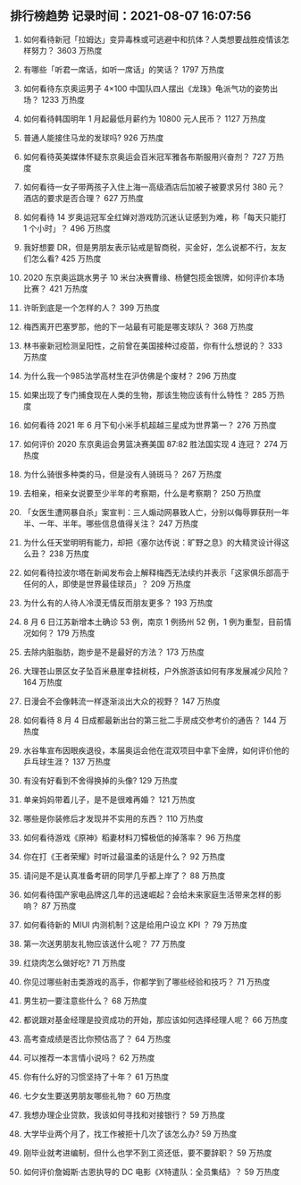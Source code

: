 
## 排行榜趋势 记录时间：2021-08-07 16:07:56
  
  1. 如何看待新冠「拉姆达」变异毒株或可逃避中和抗体？人类想要战胜疫情该怎样努力？ 3603 万热度
    
  2. 有哪些「听君一席话，如听一席话」的笑话？ 1797 万热度
    
  3. 如何看待东京奥运男子 4×100 中国队四人摆出《龙珠》龟派气功的姿势出场？ 1233 万热度
    
  4. 如何看待韩国明年 1 月起最低月薪约为 10800 元人民币？ 1127 万热度
    
  5. 普通人能接住马龙的发球吗? 926 万热度
    
  6. 如何看待英美媒体怀疑东京奥运会百米冠军雅各布斯服用兴奋剂？ 727 万热度
    
  7. 如何看待一女子带两孩子入住上海一高级酒店后加被子被要求另付 380 元？酒店的要求是否合理？ 627 万热度
    
  8. 如何看待 14 岁奥运冠军全红婵对游戏防沉迷认证感到为难，称「每天只能打 1 个小时」？ 496 万热度
    
  9. 我好想要 DR，但是男朋友表示钻戒是智商税，买金好，怎么说都不行，友友们怎么看? 425 万热度
    
  10. 2020 东京奥运跳水男子 10 米台决赛曹缘、杨健包揽金银牌，如何评价本场比赛？ 421 万热度
    
  11. 许昕到底是一个怎样的人？ 399 万热度
    
  12. 梅西离开巴塞罗那，他的下一站最有可能是哪支球队？ 368 万热度
    
  13. 林书豪新冠检测呈阳性，之前曾在美国接种过疫苗，你有什么想说的？ 333 万热度
    
  14. 为什么我一个985法学高材生在沪仿佛是个废材？ 296 万热度
    
  15. 如果出现了专门捕食现在人类的生物，那该生物应该有什么特性？ 285 万热度
    
  16. 如何看待 2021 年 6 月下旬小米手机超越三星成为世界第一？ 276 万热度
    
  17. 如何评价 2020 东京奥运会男篮决赛美国 87:82 胜法国实现 4 连冠？ 274 万热度
    
  18. 为什么骑很多种类的马，但是没有人骑斑马？ 267 万热度
    
  19. 去相亲，相亲女说要至少半年的考察期，什么是考察期？ 250 万热度
    
  20. 「女医生遭网暴自杀」案宣判：三人煽动网暴致人亡，分别以侮辱罪获刑一年半、一年、半年。哪些信息值得关注？ 247 万热度
    
  21. 为什么任天堂明明有能力，却把《塞尔达传说：旷野之息》的大精灵设计得这么丑？ 238 万热度
    
  22. 如何看待拉波尔塔在新闻发布会上解释梅西无法续约并表示「这家俱乐部高于任何的人，即使是世界最佳球员」？ 209 万热度
    
  23. 为什么有的人待人冷漠无情反而朋友更多？ 193 万热度
    
  24. 8 月 6 日江苏新增本土确诊 53 例，南京 1 例扬州 52 例，1 例为重型，目前情况如何？ 179 万热度
    
  25. 去除内脏脂肪，跑步是不是最好的方法？ 173 万热度
    
  26. 大理苍山景区女子坠百米悬崖幸挂树枝，户外旅游该如何有序发展减少风险？ 164 万热度
    
  27. 日漫会不会像韩流一样逐渐淡出大众的视野？ 147 万热度
    
  28. 如何看待 8 月 4 日成都最新出台的第三批二手房成交参考价的通告？ 144 万热度
    
  29. 水谷隼宣布因眼疾退役，本届奥运会他在混双项目中拿下金牌，如何评价他的乒乓球生涯？ 137 万热度
    
  30. 有没有好看到不舍得换掉的头像? 129 万热度
    
  31. 单亲妈妈带着儿子，是不是很难再婚？ 121 万热度
    
  32. 哪些是你装修后才发现并不实用的东西？ 110 万热度
    
  33. 如何看待游戏《原神》稻妻材料刀镡极低的掉落率？ 96 万热度
    
  34. 你在打《王者荣耀》时听过最温柔的话是什么？ 92 万热度
    
  35. 请问是不是认真准备考研的同学几乎都上岸了？ 88 万热度
    
  36. 如何看待国产家电品牌这几年的迅速崛起？会给未来家庭生活带来怎样的影响？ 87 万热度
    
  37. 如何看待新的 MIUI 内测机制？这是给用户设立 KPI ？ 79 万热度
    
  38. 第一次送男朋友礼物应该送什么呢？ 77 万热度
    
  39. 红烧肉怎么做好吃? 71 万热度
    
  40. 你见过哪些射击类游戏的高手，你都学到了哪些经验和技巧？ 71 万热度
    
  41. 男生初一要注意些什么？ 68 万热度
    
  42. 都说跟对基金经理是投资成功的开始，那应该如何选择经理人呢？ 66 万热度
    
  43. 高考查成绩是否比你预估高了？ 64 万热度
    
  44. 可以推荐一本言情小说吗？ 62 万热度
    
  45. 你有什么好的习惯坚持了十年？ 61 万热度
    
  46. 七夕女生要送男朋友哪些礼物？ 60 万热度
    
  47. 我想办理企业贷款，我该如何寻找和对接银行？ 59 万热度
    
  48. 大学毕业两个月了，找工作被拒十几次了该怎么办? 59 万热度
    
  49. 刚毕业就考进编制，但什么也学不到工资还低，要不要辞职？ 59 万热度
    
  50. 如何评价詹姆斯·古恩执导的 DC 电影《X特遣队：全员集结》？ 59 万热度
    